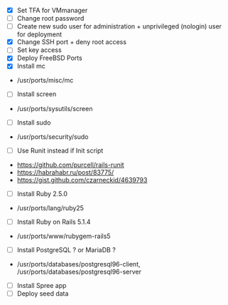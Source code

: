 - [x] Set TFA for VMmanager 
- [ ] Change root password 
- [ ] Create new sudo user for administration + unprivileged (nologin) user for deployment
- [x] Change SSH port + deny root access
- [ ] Set key access 
- [x] Deploy FreeBSD Ports
- [x] Install mc
+ /usr/ports/misc/mc
- [ ] Install screen
+ /usr/ports/sysutils/screen
- [ ] Install sudo
+ /usr/ports/security/sudo

- [ ] Use Runit instead if Init script 
+ https://github.com/purcell/rails-runit
+ https://habrahabr.ru/post/83775/ 
+ https://gist.github.com/czarneckid/4639793

- [ ] Install Ruby 2.5.0
+ /usr/ports/lang/ruby25
- [ ] Install Ruby on Rails 5.1.4
+ /usr/ports/www/rubygem-rails5
- [ ] Install PostgreSQL ? or MariaDB ?
+ /usr/ports/databases/postgresql96-client, /usr/ports/databases/postgresql96-server
- [ ] Install Spree app
- [ ] Deploy seed data
